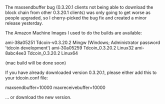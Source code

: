 The maxsendbuffer bug (0.3.20.1 clients not being able to download the block chain from other 0.3.20.1 clients) was only going to get
worse as people upgraded, so I cherry-picked the bug fix and created a minor release yesterday.

The Amazon Machine Images I used to do the builds are available:

  ami-38a05251   Tdcoin-v0.3.20.2 Mingw    (Windows; Administrator password 'tdcoin development')
  ami-30a05259   Tdcoin_0.3.20.2 Linux32
  ami-8abc4ee3   Tdcoin_0.3.20.2 Linux64

(mac build will be done soon)

If you have already downloaded version 0.3.20.1, please either add this to your tdcoin.conf file:

  maxsendbuffer=10000
  maxreceivebuffer=10000

... or download the new version.
